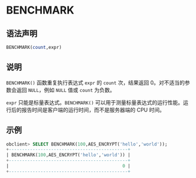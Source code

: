 BENCHMARK 
==============================



语法声明 
-------------------------

```sql
BENCHMARK(count,expr)
```



说明 
-----------------------

`BENCHMARK()` 函数重复执行表达式 `expr` 的 `count` 次，结果返回 0。对不适当的参数会返回 `NULL`，例如 `NULL` 值或 `count` 为负数。

`expr` 只能是标量表达式。`BENCHMARK()` 可以用于测量标量表达式的运行性能。运行后的报告时间是客户端的运行时间，而不是服务器端的 CPU 时间。

示例 
-----------------------

```sql
obclient> SELECT BENCHMARK(100,AES_ENCRYPT('hello','world'));
+---------------------------------------------+
| BENCHMARK(100,AES_ENCRYPT('hello','world')) |
+---------------------------------------------+
|                                           0 |
+---------------------------------------------+
```


